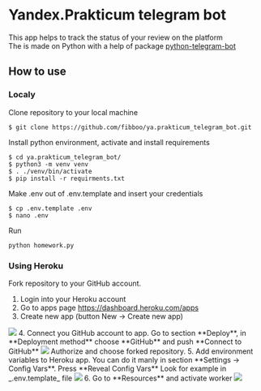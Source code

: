 # Yandex.Prakticum telegram bot
This app helps to track the status of your review on the platform <br>
The is made on Python with a help of package [python-telegram-bot](https://github.com/python-telegram-bot/python-telegram-bot)
## How to use
### Localy
Clone repository to your local machine
```shell
$ git clone https://github.com/fibboo/ya.prakticum_telegram_bot.git
```
Install python environment, activate and install requirements
```shell
$ cd ya.prakticum_telegram_bot/
$ python3 -m venv venv
$ . ./venv/bin/activate
$ pip install -r requirments.txt
```
Make .env out of .env.template and insert your credentials
```shell
$ cp .env.template .env
$ nano .env
```
Run
```shell
python homework.py
```
### Using Heroku
Fork repository to your GitHub account.
1. Login into your Heroku account
2. Go to apps page https://dashboard.heroku.com/apps
3. Create new app (button New → Create new app)
<img src="https://pictures.s3.yandex.net/resources/S1_26_1633890383.png">
4. Connect you GitHub account to app. Go to section **Deploy**, in **Deployment method** choose **GitHub** and push **Connect to GitHub**
<img src="https://pictures.s3.yandex.net/resources/S1_22_1633890417.png">
Authorize and choose forked repository.
5. Add environment variables to Heroku app.
You can do it manly in section **Settings → Config Vars**. Press **Reveal Config Vars**
Look for example in _.env.template_ file
<img src="https://pictures.s3.yandex.net/resources/S07_12_1635158106.png">
6. Go to **Resources** and activate worker
<img src="https://pictures.s3.yandex.net/resources/S1_28_1633891678.png">
